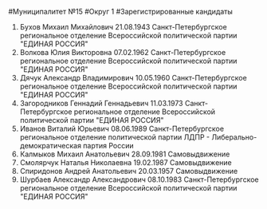 #Муниципалитет
№15
#Округ
1
#Зарегистрированные кандидаты
1. Бухов Михаил Михайлович 21.08.1943
Санкт-Петербургское региональное отделение Всероссийской политической партии "ЕДИНАЯ РОССИЯ"
2. Волкова Юлия Викторовна 07.02.1962
Санкт-Петербургское региональное отделение Всероссийской политической партии "ЕДИНАЯ РОССИЯ"
3. Дячук Александр Владимирович 10.05.1960
Санкт-Петербургское региональное отделение Всероссийской политической партии "ЕДИНАЯ РОССИЯ"
4. Загородников Геннадий Геннадьевич 11.03.1973
Санкт-Петербургское региональное отделение Всероссийской политической партии "ЕДИНАЯ РОССИЯ"
5. Иванов Виталий Юрьевич 08.06.1989
Санкт-Петербургское региональное отделение политической партии ЛДПР - Либерально-демократическая партия России
6. Калмыков Михаил Анатольевич 28.09.1981
Самовыдвижение
7. Смолярчук Наталья Николаевна 19.02.1987
Самовыдвижение
8. Спиридонов Андрей Анатольевич 20.03.1957
Самовыдвижение
9. Шурбаев Александр Александрович 08.10.1983
Санкт-Петербургское региональное отделение Всероссийской политической партии "ЕДИНАЯ РОССИЯ"
